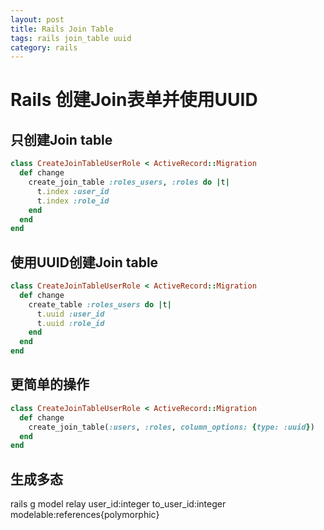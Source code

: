 ```yaml
---
layout: post
title: Rails Join Table
tags: rails join_table uuid
category: rails
---
```



# Rails 创建Join表单并使用UUID

## 只创建Join table

```ruby
class CreateJoinTableUserRole < ActiveRecord::Migration
  def change
    create_join_table :roles_users, :roles do |t|
      t.index :user_id
      t.index :role_id
    end
  end
end
```

## 使用UUID创建Join table

```ruby
class CreateJoinTableUserRole < ActiveRecord::Migration
  def change
    create_table :roles_users do |t|
      t.uuid :user_id
      t.uuid :role_id
    end
  end
end
```

## 更简单的操作

```ruby
class CreateJoinTableUserRole < ActiveRecord::Migration
  def change
    create_join_table(:users, :roles, column_options: {type: :uuid})
  end
end
```

## 生成多态
rails g model relay user_id:integer to_user_id:integer modelable:references{polymorphic}
